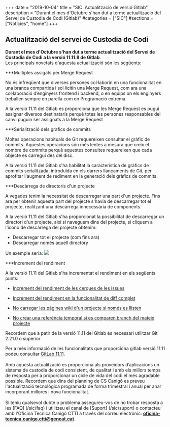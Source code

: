 +++
date        = "2019-10-04"
title       = "SIC. Actualització de versió Gitlab"
description = "Durant el mes d'Octubre s'han dut a terme actualització del Servei de Custodia de Codi (Gitlab)"
#categories  = ["SIC"]
#sections    = ["Notícies", "home"]
+++

## Actualització del servei de Custodia de Codi

**Durant el mes d'Octubre s'han dut a terme actualització del Servei de Custodia de Codi a la versió 11.11.8 de Gitlab**.
<br>
Les principals novetats d'aquesta actualització són les següents:

***Multiples assigats per Merge Request

No és infreqüent que diverses persones col·laborin en una funcionalitat en una branca compartida i sol·licitin una Merge Request, com ara una col·laboració d’enginyers frontend i backend, o en equips on els enginyers treballen sempre en parella com en Programació extrema.

A la versió 11.11 del Gitlab es proporciona que les Merge Request es pugui assignar diversos destinataris perquè totes les persones responsables del canvi puguin ser assignats a la Merge Request

***Serialització dels grafics de commits

Moltes operacions habituals de Git requereixen consultar el gràfic de commits. Aquestes operacions són més lentes a mesura que creix el nombre de commits perquè aquestes consultes requereixen que cada objecte es carregui des del disc.

A la versió 11.11 del Gitlab s'ha habilitat la característica de gràfics de commits serialitzada, introduïda en els darrers llançaments de Git, per aprofitar l'augment de rediment en la generació dels gràfics de commits.

***Descàrrega de directoris d'un projecte

A vegades tenim la necessitat de descarregar una part d'un projecte. Fins ara per obtenir aquesta part del projecte s'havia de descarregar tot el projecte, realitzant una descàrrega innecessària de components.

A la versió 11.11 del Gitlab s'ha proporcionat la possibilitat de descarregar un directori d'un projecte, així si naveguem dins del projecte, si cliquem a l'icono de descàrrega del projecte obtenim:
- Descarregar tot el projecte (com fins ara)
- Descarregar només aquell directory

Un exemple seria:
![](https://about.gitlab.com/images/11_11/repo_download-archive.png)

***Increment del rendiment

A la versió 11.11 del Gitlab s'ha incrementat el rendiment en els següents punts:
- [Increment del rendiment de les cerques de les issues](https://gitlab.com/gitlab-org/gitlab-ce/merge_requests/27817)

- [Increment del rendiment en la funcionalitat de diff complet](https://gitlab.com/gitlab-org/gitlab-foss/merge_requests/27413)

- [No carregar les pàgines wiki d'un projecte si només es llisten](https://gitlab.com/gitlab-org/gitlab-foss/merge_requests/22801)

- [No crear una referència temporal si es comparen branch del mateix projecte](https://gitlab.com/gitlab-org/gitlab-foss/merge_requests/24038)


Recordem que a patir de la versió 11.11 del Gitlab és necessari utilitzar Git 2.21.0 o superior

Per a més informació de les funcionalitats que proporciona gitlab versió 11.11 podeu consultar [GitLab 11.11](https://about.gitlab.com/2019/05/22/gitlab-11-11-released/).
<br>
<br>
Amb aquesta actualització es proporciona als proveïdors d’aplicacions un sistema de custodia de codi consistent, de qualitat i amb els millors temps de resposta per a proporcionar un cicle de vida del codi el més agradable possible.
Recordem que dins del planning de CS Canigó es preveu l'actualització tecnològica programada de forma trimestral i anual per anar incorporant millores i nova funcionalitat.
<br>
<br>
Si teniu qualsevol dubte o problema assegureu-vos de no trobar resposta a les [FAQ] (/sic/faq) i utilitzeu el canal de [Suport] (/sic/suport) o contacteu amb l'Oficina Tècnica Canigó CTTI a través del correu electrònic: **oficina-tecnica.canigo.ctti@gencat.cat**.
